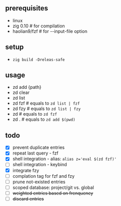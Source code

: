 ## prerequisites
* linux
* zig 0.10     # for compilation
* haolian9/fzf # for --input-file option

## setup
* `zig build -Dreleas-safe`

## usage
* zd add {path}
* zd clear
* zd list
* zd fzf        # equals to `zd list | fzf`
* zd fzy        # equals to `zd list | fzy`
* zd            # equals to `zd fzf`
* zd .          # equals to `zd add $(pwd)`

## todo
* [x] prevent duplicate entries
* [x] repeat last query - fzf
* [x] shell integration - alias: `alias z='eval $(zd fzf)'`
* [ ] shell integration - keybind
* [x] integrate fzy
* [ ] complation tag for fzf and fzy
* [ ] prune not-existed entries
* [ ] scoped database: project/git vs. global
* [ ] ~~weighted entries based on frenquency~~
* [ ] ~~discard entries~~

